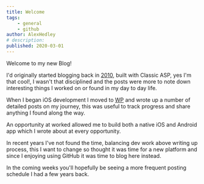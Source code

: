 ```yaml
---
title: Welcome
tags:
    - general
    - github
author: AlexHedley
# description: 
published: 2020-03-01
---
```


Welcome to my new Blog!

I'd originally started blogging back in [2010](https://web.archive.org/web/20131211111731/http://alexhedley.com/blog/), built with Classic ASP, yes I'm that cool!, I wasn't that disciplined and the posts were more to note down interesting things I worked on or found in my day to day life.

When I began iOS development I moved to [WP](https://alexhedley.wordpress.com/) and wrote up a number of detailed posts on my journey, this was useful to track progress and share anything I found along the way.

An opportunity at worked allowed me to build both a native iOS and Android app which I wrote about at every opportunity.

In recent years I've not found the time, balancing dev work above writing up process, this I want to change so thought it was time for a new platform and since I enjoying using GitHub it was time to blog here instead.

In the coming weeks you'll hopefully be seeing a more frequent posting schedule I had a few years back.